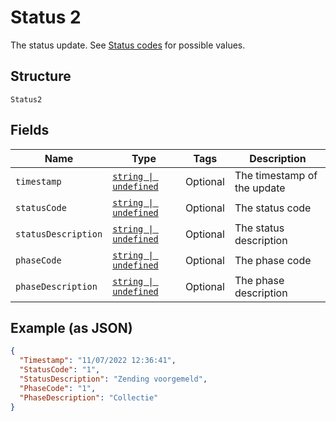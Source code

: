 
# Status 2

The status update. See [Status codes](#tag/TandT-status-codes/Status-codes) for possible values.

## Structure

`Status2`

## Fields

| Name | Type | Tags | Description |
|  --- | --- | --- | --- |
| `timestamp` | [`string \| undefined`](../../doc/models/string-enum.md) | Optional | The timestamp of the update |
| `statusCode` | [`string \| undefined`](../../doc/models/string-enum.md) | Optional | The status code |
| `statusDescription` | [`string \| undefined`](../../doc/models/string-enum.md) | Optional | The status description |
| `phaseCode` | [`string \| undefined`](../../doc/models/string-enum.md) | Optional | The phase code |
| `phaseDescription` | [`string \| undefined`](../../doc/models/string-enum.md) | Optional | The phase description |

## Example (as JSON)

```json
{
  "Timestamp": "11/07/2022 12:36:41",
  "StatusCode": "1",
  "StatusDescription": "Zending voorgemeld",
  "PhaseCode": "1",
  "PhaseDescription": "Collectie"
}
```

